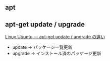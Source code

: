 apt
---

## apt-get update / upgrade

[Linux Ubuntu — apt-get update / upgrade の違い](https://qiita.com/YumaInaura/items/dd50ba59c245a0a5f3f1)

- update -> パッケージ一覧更新
- upgrade -> インストール済のパッケージ更新
